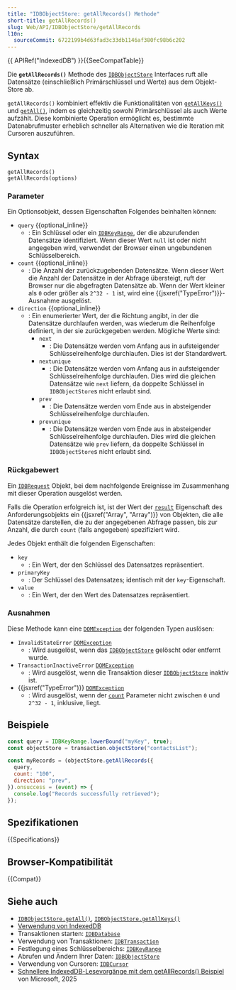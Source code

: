 ```yaml
---
title: "IDBObjectStore: getAllRecords() Methode"
short-title: getAllRecords()
slug: Web/API/IDBObjectStore/getAllRecords
l10n:
  sourceCommit: 6722199b4d63fad3c33db1146af380fc98b6c202
---
```


{{ APIRef("IndexedDB") }}{{SeeCompatTable}}

Die **`getAllRecords()`** Methode des [`IDBObjectStore`](/de/docs/Web/API/IDBObjectStore)
Interfaces ruft alle Datensätze (einschließlich Primärschlüssel und Werte) aus dem Objekt-Store ab.

`getAllRecords()` kombiniert effektiv die Funktionalitäten von [`getAllKeys()`](/de/docs/Web/API/IDBObjectStore/getAllKeys) und [`getAll()`](/de/docs/Web/API/IDBObjectStore/getAll), indem es gleichzeitig sowohl Primärschlüssel als auch Werte aufzählt. Diese kombinierte Operation ermöglicht es, bestimmte Datenabrufmuster erheblich schneller als Alternativen wie die Iteration mit Cursoren auszuführen.

## Syntax

```js-nolint
getAllRecords()
getAllRecords(options)
```

### Parameter

Ein Optionsobjekt, dessen Eigenschaften Folgendes beinhalten können:

- `query` {{optional_inline}}
  - : Ein Schlüssel oder ein [`IDBKeyRange`](/de/docs/Web/API/IDBKeyRange), der die abzurufenden Datensätze identifiziert. Wenn dieser Wert `null` ist oder nicht angegeben wird, verwendet der Browser einen ungebundenen Schlüsselbereich.
- `count` {{optional_inline}}
  - : Die Anzahl der zurückzugebenden Datensätze. Wenn dieser Wert die Anzahl der Datensätze in der Abfrage übersteigt, ruft der Browser nur die abgefragten Datensätze ab. Wenn der Wert kleiner als `0` oder größer als `2^32 - 1` ist, wird eine {{jsxref("TypeError")}}-Ausnahme ausgelöst.
- `direction` {{optional_inline}}
  - : Ein enumerierter Wert, der die Richtung angibt, in der die Datensätze durchlaufen werden, was wiederum die Reihenfolge definiert, in der sie zurückgegeben werden. Mögliche Werte sind:
    - `next`
      - : Die Datensätze werden vom Anfang aus in aufsteigender Schlüsselreihenfolge durchlaufen. Dies ist der Standardwert.
    - `nextunique`
      - : Die Datensätze werden vom Anfang aus in aufsteigender Schlüsselreihenfolge durchlaufen. Dies wird die gleichen Datensätze wie `next` liefern, da doppelte Schlüssel in `IDBObjectStore`s nicht erlaubt sind.
    - `prev`
      - : Die Datensätze werden vom Ende aus in absteigender Schlüsselreihenfolge durchlaufen.
    - `prevunique`
      - : Die Datensätze werden vom Ende aus in absteigender Schlüsselreihenfolge durchlaufen. Dies wird die gleichen Datensätze wie `prev` liefern, da doppelte Schlüssel in `IDBObjectStore`s nicht erlaubt sind.

### Rückgabewert

Ein [`IDBRequest`](/de/docs/Web/API/IDBRequest) Objekt, bei dem nachfolgende Ereignisse im Zusammenhang mit dieser Operation ausgelöst werden.

Falls die Operation erfolgreich ist, ist der Wert der [`result`](/de/docs/Web/API/IDBRequest/result) Eigenschaft des Anforderungsobjekts ein {{jsxref("Array", "Array")}} von Objekten, die alle Datensätze darstellen, die zu der angegebenen Abfrage passen, bis zur Anzahl, die durch `count` (falls angegeben) spezifiziert wird.

Jedes Objekt enthält die folgenden Eigenschaften:

- `key`
  - : Ein Wert, der den Schlüssel des Datensatzes repräsentiert.
- `primaryKey`
  - : Der Schlüssel des Datensatzes; identisch mit der `key`-Eigenschaft.
- `value`
  - : Ein Wert, der den Wert des Datensatzes repräsentiert.

### Ausnahmen

Diese Methode kann eine [`DOMException`](/de/docs/Web/API/DOMException) der folgenden Typen auslösen:

- `InvalidStateError` [`DOMException`](/de/docs/Web/API/DOMException)
  - : Wird ausgelöst, wenn das [`IDBObjectStore`](/de/docs/Web/API/IDBObjectStore) gelöscht oder entfernt wurde.
- `TransactionInactiveError` [`DOMException`](/de/docs/Web/API/DOMException)
  - : Wird ausgelöst, wenn die Transaktion dieser [`IDBObjectStore`](/de/docs/Web/API/IDBObjectStore) inaktiv ist.
- {{jsxref("TypeError")}} [`DOMException`](/de/docs/Web/API/DOMException)
  - : Wird ausgelöst, wenn der [`count`](#count) Parameter nicht zwischen `0` und `2^32 - 1`, inklusive, liegt.

## Beispiele

```js
const query = IDBKeyRange.lowerBound("myKey", true);
const objectStore = transaction.objectStore("contactsList");

const myRecords = (objectStore.getAllRecords({
  query,
  count: "100",
  direction: "prev",
}).onsuccess = (event) => {
  console.log("Records successfully retrieved");
});
```

## Spezifikationen

{{Specifications}}

## Browser-Kompatibilität

{{Compat}}

## Siehe auch

- [`IDBObjectStore.getAll()`](/de/docs/Web/API/IDBObjectStore/getAll), [`IDBObjectStore.getAllKeys()`](/de/docs/Web/API/IDBObjectStore/getAllKeys)
- [Verwendung von IndexedDB](/de/docs/Web/API/IndexedDB_API/Using_IndexedDB)
- Transaktionen starten: [`IDBDatabase`](/de/docs/Web/API/IDBDatabase)
- Verwendung von Transaktionen: [`IDBTransaction`](/de/docs/Web/API/IDBTransaction)
- Festlegung eines Schlüsselbereichs: [`IDBKeyRange`](/de/docs/Web/API/IDBKeyRange)
- Abrufen und Ändern Ihrer Daten: [`IDBObjectStore`](/de/docs/Web/API/IDBObjectStore)
- Verwendung von Cursoren: [`IDBCursor`](/de/docs/Web/API/IDBCursor)
- [Schnellere IndexedDB-Lesevorgänge mit dem getAllRecords() Beispiel](https://microsoftedge.github.io/Demos/idb-getallrecords/) von Microsoft, 2025
